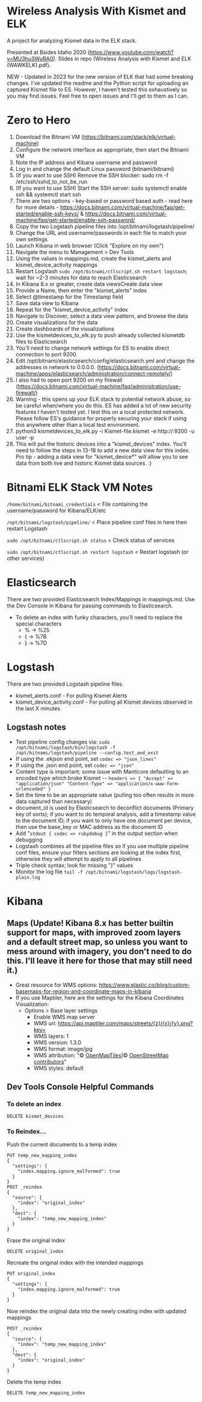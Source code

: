  # Wireless Analysis With Kismet and ELK
A project for analyzing Kismet data in the ELK stack. 

Presented at Bsides Idaho 2020 (https://www.youtube.com/watch?v=MU3hu3WuRA0). Slides in repo (Wireless Analysis with Kismet and ELK (WAWKELK).pdf).

NEW - Updated in 2023 for the new version of ELK that had some breaking changes. I've updated the readme and the Python script for uploading an captured Kismet file to ES. However, I haven't tested this exhaustively so you may find issues. Feel free to open issues and I'll get to them as I can.

# Zero to Hero
1. Download the Bitnami VM (https://bitnami.com/stack/elk/virtual-machine)
2. Configure the network interface as appropriate, then start the Bitnami VM
3. Note the IP address and Kibana username and password
4. Log in and change the default Linux password (bitnami/bitnami)
5. (If you want to use SSH) Remove the SSH blocker: sudo rm -f /etc/ssh/sshd_to_not_be_run
6. (If you want to use SSH) Start the SSH server: sudo systemctl enable ssh && systemctl start ssh
7. There are two options - key-based or password based auth - read here for more details - https://docs.bitnami.com/virtual-machine/faq/get-started/enable-ssh-keys/ & https://docs.bitnami.com/virtual-machine/faq/get-started/enable-ssh-password/ 
8. Copy the two Logstash pipeline files into /opt/bitnami/logstash/pipeline/
9. Change the URL and username/passwords in each file to match your own settings
10. Launch Kibana in web browser (Click "Explore on my own")
11. Navigate the menu to Management > Dev Tools
12. Using the values in mappings.md, create the kismet_alerts and kismet_device_activity mappings
13. Restart Logstash ```sudo /opt/bitnami/ctlscript.sh restart logstash```; wait for ~2-3 minutes for data to reach Elasticsearch
14. In Kibana 8.x or greater, create data viewsCreate data view
15. Provide a Name, then enter the "kismet_alerts" index
16. Select @timestamp for the Timestamp field
17. Save data view to Kibana
18. Repeat for the "kismet_device_activity" index
19. Navigate to Discover, select a data view pattern, and browse the data
20. Create visualizations for the data
21. Create dashboards of the visualizations
22. Use the kismetdevices_to_elk.py to push already collected kismetdb files to Elasticsearch
23. You'll need to change network settings for ES to enable direct connection to port 9200. 
24. Edit /opt/bitnami/elasticsearch/config/elasticsearch.yml and change the addresses in network to 0.0.0.0. (https://docs.bitnami.com/virtual-machine/apps/elasticsearch/administration/connect-remotely/)
25. I also had to open port 9200 on my firewall (https://docs.bitnami.com/virtual-machine/faq/administration/use-firewall/)
26. Warning - this opens up your ELK stack to potential network abuse, so be careful when/where you do this. ES has added a lot of new security features I haven't tested yet. I test this on a local protected network. Please follow ES's guidance for properly securing your stack if using this anywhere other than a local test environment. 
27.  python3 kismetdevices_to_elk.py -i Kismet-file.kismet -e http://<ELKIP>:9200 -u user -p <password>
28. This will put the historic devices into a "kismet_devices" index. You'll need to follow the steps in 13-18 to add a new data view for this index. Pro tip - adding a data view for "kismet_device*" will allow you to see data from both live and historic Kismet data sources. :) 

# Bitnami ELK Stack VM Notes
```/home/bitnami/bitnami_credentials``` < File containing the username/password for Kibana/ELK/etc 

```/opt/bitnami/logstash/pipeline/``` < Place pipeline conf files in here then restart Logstash

```sudo /opt/bitnami/ctlscript.sh status``` < Check status of services

```sudo /opt/bitnami/ctlscript.sh restart logstash``` < Restart logstash (or other services)

  
# Elasticsearch

There are two provided Elasticsearch Index/Mappings in mappings.md. Use the Dev Console in Kibana for passing commands to Elasticsearch.

- To delete an index with funky characters, you'll need to replace the special characters
  - % → %25
  - { → %7B
  - } → %7D

# Logstash
There are two provided Logstash pipeline files.
* kismet_alerts.conf - For pulling Kismet Alerts
* kismet_device_activity.conf - For pulling all Kismet devices observed in the last X minutes

## Logstash notes
- Test pipeline config changes via: 
```sudo /opt/bitnami/logstash/bin/logstash -f /opt/bitnami/logstash/pipeline --config.test_and_exit```
- If using the .ekjson end point, set ```codec => "json_lines"```
- If using the .json end point, set ```codec => "json"```
- Content type is important; some issue with Manticore defaulting to an encoded type which broke Kismet
-- ```headers => { "Accept" => "application/json" "Content-Type" => "application/x-www-form-urlencoded" }```
- Set the time to be an appropriate value (pulling too often results in more data captured than necessary)
- document_id is used by Elasticsearch to deconflict documents (Primary key of sorts); if you want to do temporal analysis, add a timestamp value to the document ID; if you want to only have one document per device, then use the base_key or MAC address as the document ID
- Add "```stdout { codec => rubydebug }```" in the output section when debugging
- Logstash combines all the pipeline files so if you use multiple pipeline conf files, ensure your filters sections are looking at the index first, otherwise they will attempt to apply to all pipelines
- Triple check syntax; look for missing "}" values
- Monitor the log file ```tail -f /opt/bitnami/logstash/logs/logstash-plain.log``` 

# Kibana

## Maps (Update! Kibana 8.x has better builtin support for maps, with improved zoom layers and a default street map, so unless you want to mess around with imagery, you don't need to do this. I'll leave it here for those that may still need it.)
* Great resource for WMS options: https://www.elastic.co/blog/custom-basemaps-for-region-and-coordinate-maps-in-kibana
* If you use Maptiler, here are the settings for the Kibana Coordinates Visualization:
  - Options > Base layer settings
    - Enable WMS map server
    - WMS url: https://api.maptiler.com/maps/streets/{z}/{x}/{y}.png?key=<your key>
    - WMS layers: 1
    - WMS version: 1.3.0
    - WMS format: image/jpg
    - WMS attribution: "&#xA9; [OpenMapTiles](http://www.openmaptiles.org/)|&#xA9; [OpenStreetMap contributors](http://www.openstreetmap.org/copyright)"
    - WMS styles: default


## Dev Tools Console Helpful Commands

### To delete an index
```
DELETE kismet_devices
```
### To Reindex...
Push the current documents to a temp index
```
PUT temp_new_mapping_index
{
  "settings": {
    "index.mapping.ignore_malformed": true 
  }
}
POST _reindex
{
  "source": {
    "index": "original_index"
  },
  "dest": {
    "index": "temp_new_mapping_index"
  }
}
```
Erase the original index
```
DELETE original_index
```
Recreate the original index with the intended mappings
```
PUT original_index
{
  "settings": {
    "index.mapping.ignore_malformed": true 
  }
}
```
Now reindex the original data into the newly creating index with updated mappings
```
POST _reindex
{
  "source": {
    "index": "temp_new_mapping_index"
  },
  "dest": {
    "index": "original_index"
  }
}
```
Delete the temp index
```
DELETE temp_new_mapping_index
```
